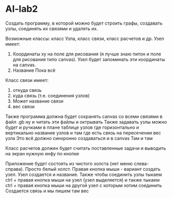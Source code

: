 # AI-lab2

Создать программу, в которой можно будет строить графы, создавать узлы, соединять их связями и удалять их.

Возможные классы: класс Узла, класс связи, класс расчетов и др.
Узел имеет:

1. Координаты xy на поле для рисования (я лучше знаю питон и поле для рисования типо canvas). Узел будет запоминать эти координаты на canvas.
2. Название
   Пока всё

Класс связи имеет:

1. откуда связь
2. куда связь
   (т.е. соединения узлов)
3. Может название связи
4. вес связи

Также программа должна будет сохранять canvas со всеми связями в файл .gb ну и читать эти файлы и октрывать
Также задавать узлы можно будет и ручками в плане таблице узлов где горизонтально и вертикально название узлов и там где есть связь на пересечении вес узла
Это всё должно синхронно создаваться и в canvas
Там и там

Класс расчетов должен будет считать поставленные задачи и выводить на экран нужную инфу по кнопке

Приложение будет состоять из чистого холста (нет меню слева-справа). Просто белый холст. Правая кнопка мыши - вариант создать узел. Узел создается и название.
Также чтобы соединить узлы тыкаем ctrl + правая кнопка мыши на узел (узел выделяется) и также тыкаем ctrl + правая кнопка мыши на другой узел с которым хотим соединить
Создается связь и мы пишем там вес
